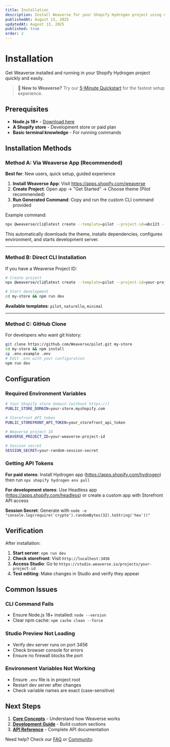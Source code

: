 ```yaml
---
title: Installation
description: Install Weaverse for your Shopify Hydrogen project using our app-based workflow or manual methods.
publishedAt: August 13, 2025
updatedAt: August 13, 2025
published: true
order: 2
---
```


# Installation

Get Weaverse installed and running in your Shopify Hydrogen project quickly and easily.

> **🚀 New to Weaverse?** Try our [5-Minute Quickstart](/docs/getting-started/quickstart) for the fastest setup experience.

## Prerequisites

- **Node.js 18+** - [Download here](https://nodejs.org/)
- **A Shopify store** - Development store or paid plan
- **Basic terminal knowledge** - For running commands

## Installation Methods

### Method A: Via Weaverse App (Recommended)

**Best for**: New users, quick setup, guided experience

1. **Install Weaverse App**: Visit https://apps.shopify.com/weaverse
2. **Create Project**: Open app → "Get Started" → Choose theme (Pilot recommended)
3. **Run Generated Command**: Copy and run the custom CLI command provided

Example command:
```bash
npx @weaverse/cli@latest create --template=pilot --project-id=abc123 --project-name=my-store
```

This automatically downloads the theme, installs dependencies, configures environment, and starts development server.

---

### Method B: Direct CLI Installation

If you have a Weaverse Project ID:

```bash
# Create project
npx @weaverse/cli@latest create --template=pilot --project-id=your-project-id --project-name=my-store

# Start development
cd my-store && npm run dev
```

**Available templates**: `pilot`, `naturelle`, `minimal`

---

### Method C: GitHub Clone

For developers who want git history:

```bash
git clone https://github.com/Weaverse/pilot.git my-store
cd my-store && npm install
cp .env.example .env
# Edit .env with your configuration
npm run dev
```

## Configuration

### Required Environment Variables

```bash
# Your Shopify store domain (without https://)
PUBLIC_STORE_DOMAIN=your-store.myshopify.com

# Storefront API token
PUBLIC_STOREFRONT_API_TOKEN=your_storefront_api_token

# Weaverse project ID
WEAVERSE_PROJECT_ID=your-weaverse-project-id

# Session secret
SESSION_SECRET=your-random-session-secret
```

### Getting API Tokens

**For paid stores**: Install Hydrogen app (https://apps.shopify.com/hydrogen) then run `npx shopify hydrogen env pull`

**For development stores**: Use Headless app (https://apps.shopify.com/headless) or create a custom app with Storefront API access

**Session Secret**: Generate with `node -e "console.log(require('crypto').randomBytes(32).toString('hex'))"`

## Verification

After installation:

1. **Start server**: `npm run dev`
2. **Check storefront**: Visit `http://localhost:3456`
3. **Access Studio**: Go to `https://studio.weaverse.io/projects/your-project-id`
4. **Test editing**: Make changes in Studio and verify they appear

## Common Issues

### CLI Command Fails
- Ensure Node.js 18+ installed: `node --version`
- Clear npm cache: `npm cache clean --force`

### Studio Preview Not Loading
- Verify dev server runs on port 3456
- Check browser console for errors
- Ensure no firewall blocks the port

### Environment Variables Not Working
- Ensure `.env` file is in project root
- Restart dev server after changes
- Check variable names are exact (case-sensitive)

## Next Steps

1. **[Core Concepts](/docs/core-concepts)** - Understand how Weaverse works
2. **[Development Guide](/docs/development-guide)** - Build custom sections
3. **[API Reference](/docs/api)** - Complete API documentation

Need help? Check our [FAQ](/docs/resources/faq) or [Community](/docs/community).